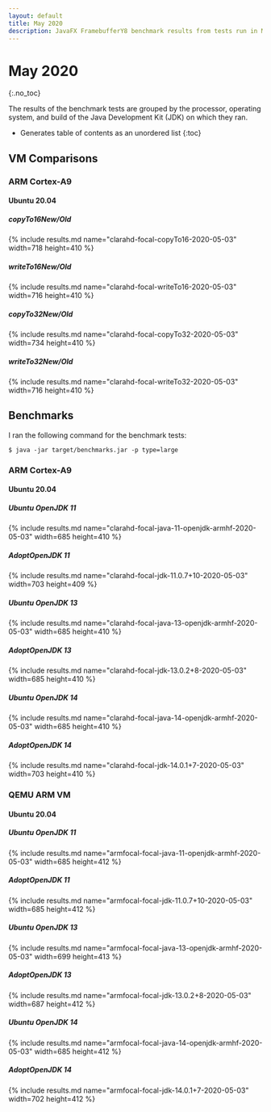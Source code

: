 ```yaml
---
layout: default
title: May 2020
description: JavaFX FramebufferY8 benchmark results from tests run in May 2020.
---
```


# May 2020
{:.no_toc}

The results of the benchmark tests are grouped by the processor, operating system, and build of the Java Development Kit (JDK) on which they ran.

* Generates table of contents as an unordered list
{:toc}

## VM Comparisons

### ARM Cortex-A9

#### Ubuntu 20.04

##### copyTo16New/Old
{% include results.md name="clarahd-focal-copyTo16-2020-05-03" width=718 height=410 %}

##### writeTo16New/Old
{% include results.md name="clarahd-focal-writeTo16-2020-05-03" width=716 height=410 %}

##### copyTo32New/Old
{% include results.md name="clarahd-focal-copyTo32-2020-05-03" width=734 height=410 %}

##### writeTo32New/Old
{% include results.md name="clarahd-focal-writeTo32-2020-05-03" width=716 height=410 %}

## Benchmarks

I ran the following command for the benchmark tests:

```console
$ java -jar target/benchmarks.jar -p type=large
```

### ARM Cortex-A9

#### Ubuntu 20.04

##### Ubuntu OpenJDK 11
{% include results.md name="clarahd-focal-java-11-openjdk-armhf-2020-05-03" width=685 height=410 %}

##### AdoptOpenJDK 11
{% include results.md name="clarahd-focal-jdk-11.0.7+10-2020-05-03" width=703 height=409 %}

##### Ubuntu OpenJDK 13
{% include results.md name="clarahd-focal-java-13-openjdk-armhf-2020-05-03" width=685 height=410 %}

##### AdoptOpenJDK 13
{% include results.md name="clarahd-focal-jdk-13.0.2+8-2020-05-03" width=685 height=410 %}

##### Ubuntu OpenJDK 14
{% include results.md name="clarahd-focal-java-14-openjdk-armhf-2020-05-03" width=685 height=410 %}

##### AdoptOpenJDK 14
{% include results.md name="clarahd-focal-jdk-14.0.1+7-2020-05-03" width=703 height=410 %}

### QEMU ARM VM

#### Ubuntu 20.04

##### Ubuntu OpenJDK 11
{% include results.md name="armfocal-focal-java-11-openjdk-armhf-2020-05-03" width=685 height=412 %}

##### AdoptOpenJDK 11
{% include results.md name="armfocal-focal-jdk-11.0.7+10-2020-05-03" width=685 height=412 %}

##### Ubuntu OpenJDK 13
{% include results.md name="armfocal-focal-java-13-openjdk-armhf-2020-05-03" width=699 height=413 %}

##### AdoptOpenJDK 13
{% include results.md name="armfocal-focal-jdk-13.0.2+8-2020-05-03" width=687 height=412 %}

##### Ubuntu OpenJDK 14
{% include results.md name="armfocal-focal-java-14-openjdk-armhf-2020-05-03" width=685 height=412 %}

##### AdoptOpenJDK 14
{% include results.md name="armfocal-focal-jdk-14.0.1+7-2020-05-03" width=702 height=412 %}
